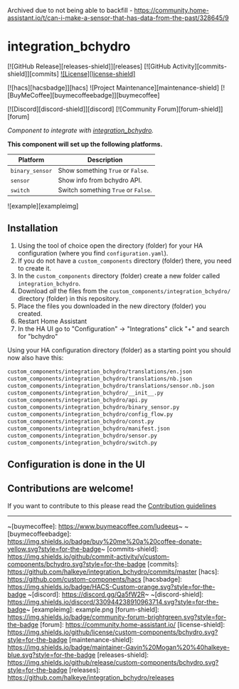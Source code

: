 Archived due to not being able to backfill - https://community.home-assistant.io/t/can-i-make-a-sensor-that-has-data-from-the-past/328645/9

# integration_bchydro

[![GitHub Release][releases-shield]][releases]
[![GitHub Activity][commits-shield]][commits]
[![License][license-shield]](LICENSE)

[![hacs][hacsbadge]][hacs]
![Project Maintenance][maintenance-shield]
[![BuyMeCoffee][buymecoffeebadge]][buymecoffee]

[![Discord][discord-shield]][discord]
[![Community Forum][forum-shield]][forum]

_Component to integrate with [integration_bchydro][integration_bchydro]._

**This component will set up the following platforms.**

Platform | Description
-- | --
`binary_sensor` | Show something `True` or `False`.
`sensor` | Show info from bchydro API.
`switch` | Switch something `True` or `False`.

![example][exampleimg]

## Installation

1. Using the tool of choice open the directory (folder) for your HA configuration (where you find `configuration.yaml`).
2. If you do not have a `custom_components` directory (folder) there, you need to create it.
3. In the `custom_components` directory (folder) create a new folder called `integration_bchydro`.
4. Download _all_ the files from the `custom_components/integration_bchydro/` directory (folder) in this repository.
5. Place the files you downloaded in the new directory (folder) you created.
6. Restart Home Assistant
7. In the HA UI go to "Configuration" -> "Integrations" click "+" and search for "bchydro"

Using your HA configuration directory (folder) as a starting point you should now also have this:

```text
custom_components/integration_bchydro/translations/en.json
custom_components/integration_bchydro/translations/nb.json
custom_components/integration_bchydro/translations/sensor.nb.json
custom_components/integration_bchydro/__init__.py
custom_components/integration_bchydro/api.py
custom_components/integration_bchydro/binary_sensor.py
custom_components/integration_bchydro/config_flow.py
custom_components/integration_bchydro/const.py
custom_components/integration_bchydro/manifest.json
custom_components/integration_bchydro/sensor.py
custom_components/integration_bchydro/switch.py
```

## Configuration is done in the UI

<!---->

## Contributions are welcome!

If you want to contribute to this please read the [Contribution guidelines](CONTRIBUTING.md)

***

[integration_bchydro]: https://github.com/halkeye/integration_bchydro
~[buymecoffee]: https://www.buymeacoffee.com/ludeeus~
~[buymecoffeebadge]: https://img.shields.io/badge/buy%20me%20a%20coffee-donate-yellow.svg?style=for-the-badge~
[commits-shield]: https://img.shields.io/github/commit-activity/y/custom-components/bchydro.svg?style=for-the-badge
[commits]: https://github.com/halkeye/integration_bchydro/commits/master
[hacs]: https://github.com/custom-components/hacs
[hacsbadge]: https://img.shields.io/badge/HACS-Custom-orange.svg?style=for-the-badge
~[discord]: https://discord.gg/Qa5fW2R~
~[discord-shield]: https://img.shields.io/discord/330944238910963714.svg?style=for-the-badge~
[exampleimg]: example.png
[forum-shield]: https://img.shields.io/badge/community-forum-brightgreen.svg?style=for-the-badge
[forum]: https://community.home-assistant.io/
[license-shield]: https://img.shields.io/github/license/custom-components/bchydro.svg?style=for-the-badge
[maintenance-shield]: https://img.shields.io/badge/maintainer-Gavin%20Mogan%20%40halkeye-blue.svg?style=for-the-badge
[releases-shield]: https://img.shields.io/github/release/custom-components/bchydro.svg?style=for-the-badge
[releases]: https://github.com/halkeye/integration_bchydro/releases
